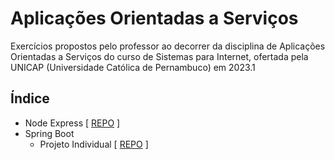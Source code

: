 # Aplicações Orientadas a Serviços

Exercícios propostos pelo professor ao decorrer da disciplina de Aplicações Orientadas a Serviços do curso de Sistemas para Internet, ofertada pela UNICAP (Universidade Católica de Pernambuco) em 2023.1

## Índice

- Node
  Express [ [REPO]() ]
- Spring Boot
  - Projeto Individual [ [REPO](https://github.com/luizgnclvs/aplicacoes-servicos-unicap/tree/main/Spring%20%231) ]
